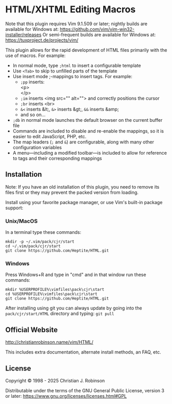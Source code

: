 # HTML/XHTML Editing Macros

Note that this plugin requires Vim 9.1.509 or later; nightly builds are
available for Windows at:
<https://github.com/vim/vim-win32-installer/releases>
Or semi-frequent builds are available for Windows at:
<https://tuxproject.de/projects/vim/>

This plugin allows for the rapid development of HTML files primarily with the
use of macros. For example:

* In normal mode, type `;html` to insert a configurable template
* Use `<Tab>` to skip to unfilled parts of the template
* Use insert mode ;-mappings to insert tags. For example:
  * `;pp` inserts:  
    &lt;p&gt;  
    &lt;/p&gt;
  * `;im` inserts &lt;img src="" alt=""&gt; and correctly positions the cursor
  * `;br` inserts &lt;br&gt;
  * `&<` inserts &amp;lt;, `&>` inserts &amp;gt;, `&&` inserts &amp;amp;
  * and so on...
* `;db` in normal mode launches the default browser on the current buffer file
* Commands are included to disable and re-enable the mappings, so it is easier
  to edit JavaScript, PHP, etc.
* The map leaders (`;` and `&`) are configurable, along with many other
  configuration variables
* A menu―including a modified toolbar―is included to allow for reference to
  tags and their corresponding mappings

## Installation

Note: If you have an old installation of this plugin, you need to remove its
files first or they may prevent the packed version from loading.

Install using your favorite package manager, or use Vim's built-in package
support:

### Unix/MacOS

In a terminal type these commands:

```
mkdir -p ~/.vim/pack/cjr/start
cd ~/.vim/pack/cjr/start
git clone https://github.com/Heptite/HTML.git
```

### Windows

Press Windows+R and type in "cmd" and in that window run these commands:

```
mkdir %USERPROFILE%\vimfiles\pack\cjr\start
cd %USERPROFILE%\vimfiles\pack\cjr\start
git clone https://github.com/Heptite/HTML.git
```

After installing using git you can always update by going into the
`pack/cjr/start/HTML` directory and typing: `git pull`

## Official Website

<http://christianrobinson.name/vim/HTML/>

This includes extra documentation, alternate install methods, an FAQ, etc.

## License

Copyright © 1998 - 2025 Christian J. Robinson

Distributable under the terms of the GNU General Public License, version 3 or
later:  <https://www.gnu.org/licenses/licenses.html#GPL>
